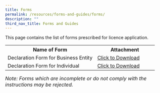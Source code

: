 ```yaml
---
title: Forms
permalink: /resources/forms-and-guides/forms/
description: ""
third_nav_title: Forms and Guides
---
```

This page contains the list of forms prescribed for licence application. 

<table>
<tbody><tr>
	<th width="60%"><b>Name of Form</b></th>
	<th width="40%"><b>Attachment</b></th>
</tr>
<tr>
	<td>Declaration Form for Business Entity</td>
<td><a href="/files/Forms/Declaration%20Form%20for%20Business%20Entity.pdf" download>Click to Download</a></td>
</tr>
<tr>
	<td>Declaration Form for Individual</td>
<td><a href="/files/Forms/Declaration%20Form%20for%20Individual.pdf" download>Click to Download</a></td>
</tr>
</tbody>
</table>

<i><font size="3">Note: Forms which are incomplete or do not comply with the instructions may be rejected.</font></i>